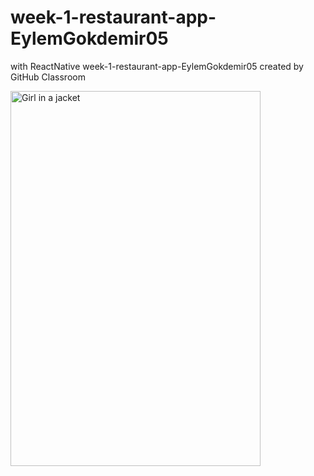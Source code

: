# week-1-restaurant-app-EylemGokdemir05
with ReactNative
week-1-restaurant-app-EylemGokdemir05 created by GitHub Classroom

<img src="https://github.com/react-native-bootcamp/week-1-restaurant-app-EylemGokdemir05/blob/master/resappss.png" alt="Girl in a jacket" width="400" height="600">
